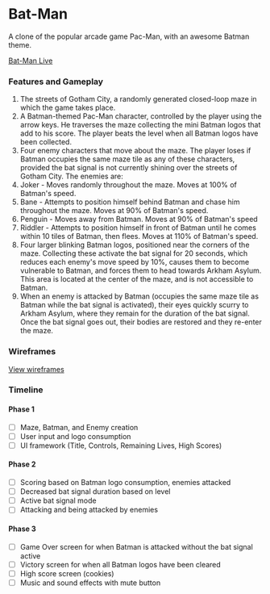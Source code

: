 # Bat-Man
A clone of the popular arcade game Pac-Man, with an awesome Batman theme.

[Bat-Man Live](https://bat-man.herokuapp.com)

### Features and Gameplay
1. The streets of Gotham City, a randomly generated closed-loop maze in which the game takes place.
2. A Batman-themed Pac-Man character, controlled by the player using the arrow keys. He traverses the maze collecting the mini Batman logos that add to his score. The player beats the level when all Batman logos have been collected.
3. Four enemy characters that move about the maze. The player loses if Batman occupies the same maze tile as any of these characters, provided the bat signal is not currently shining over the streets of Gotham City. The enemies are:
  1. Joker - Moves randomly throughout the maze. Moves at 100% of Batman's speed.
  2. Bane - Attempts to position himself behind Batman and chase him throughout the maze. Moves at 90% of Batman's speed.
  3. Penguin - Moves away from Batman. Moves at 90% of Batman's speed
  4. Riddler - Attempts to position himself in front of Batman until he comes within 10 tiles of Batman, then flees. Moves at 110% of Batman's speed.
4. Four larger blinking Batman logos, positioned near the corners of the maze. Collecting these activate the bat signal for 20 seconds, which reduces each enemy's move speed by 10%, causes them to become vulnerable to Batman, and forces them to head towards Arkham Asylum. This area is located at the center of the maze, and is not accessible to Batman.
5. When an enemy is attacked by Batman (occupies the same maze tile as Batman while the bat signal is activated), their eyes quickly scurry to Arkham Asylum, where they remain for the duration of the bat signal. Once the bat signal goes out, their bodies are restored and they re-enter the maze.

### Wireframes
[View wireframes](./docs/wireframes/)

### Timeline
#### Phase 1
- [ ] Maze, Batman, and Enemy creation
- [ ] User input and logo consumption
- [ ] UI framework (Title, Controls, Remaining Lives, High Scores)

#### Phase 2
- [ ] Scoring based on Batman logo consumption, enemies attacked
- [ ] Decreased bat signal duration based on level
- [ ] Active bat signal mode
- [ ] Attacking and being attacked by enemies

#### Phase 3
- [ ] Game Over screen for when Batman is attacked without the bat signal active
- [ ] Victory screen for when all Batman logos have been cleared
- [ ] High score screen (cookies)
- [ ] Music and sound effects with mute button
